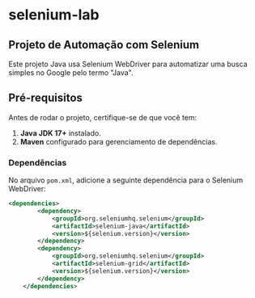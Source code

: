 # selenium-lab

## Projeto de Automação com Selenium

Este projeto Java usa Selenium WebDriver para automatizar uma busca simples no Google pelo termo "Java".

## Pré-requisitos

Antes de rodar o projeto, certifique-se de que você tem:

1. **Java JDK 17+** instalado.
2. **Maven** configurado para gerenciamento de dependências.

### Dependências

No arquivo `pom.xml`, adicione a seguinte dependência para o Selenium WebDriver:

```xml
<dependencies>
        <dependency>
            <groupId>org.seleniumhq.selenium</groupId>
            <artifactId>selenium-java</artifactId>
            <version>${selenium.version}</version>
        </dependency>
        <dependency>
            <groupId>org.seleniumhq.selenium</groupId>
            <artifactId>selenium-grid</artifactId>
            <version>${selenium.version}</version>
        </dependency>
    </dependencies>
```
